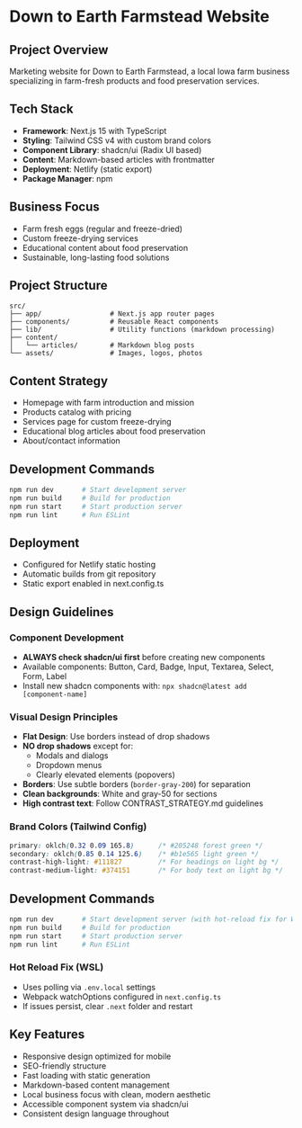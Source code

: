 # Down to Earth Farmstead Website

## Project Overview
Marketing website for Down to Earth Farmstead, a local Iowa farm business specializing in farm-fresh products and food preservation services.

## Tech Stack
- **Framework**: Next.js 15 with TypeScript
- **Styling**: Tailwind CSS v4 with custom brand colors
- **Component Library**: shadcn/ui (Radix UI based)
- **Content**: Markdown-based articles with frontmatter
- **Deployment**: Netlify (static export)
- **Package Manager**: npm

## Business Focus
- Farm fresh eggs (regular and freeze-dried)
- Custom freeze-drying services
- Educational content about food preservation
- Sustainable, long-lasting food solutions

## Project Structure
```
src/
├── app/                 # Next.js app router pages
├── components/          # Reusable React components
├── lib/                 # Utility functions (markdown processing)
├── content/
│   └── articles/        # Markdown blog posts
└── assets/              # Images, logos, photos
```

## Content Strategy
- Homepage with farm introduction and mission
- Products catalog with pricing
- Services page for custom freeze-drying
- Educational blog articles about food preservation
- About/contact information

## Development Commands
```bash
npm run dev       # Start development server
npm run build     # Build for production
npm run start     # Start production server
npm run lint      # Run ESLint
```

## Deployment
- Configured for Netlify static hosting
- Automatic builds from git repository
- Static export enabled in next.config.ts

## Design Guidelines

### Component Development
- **ALWAYS check shadcn/ui first** before creating new components
- Available components: Button, Card, Badge, Input, Textarea, Select, Form, Label
- Install new shadcn components with: `npx shadcn@latest add [component-name]`

### Visual Design Principles
- **Flat Design**: Use borders instead of drop shadows
- **NO drop shadows** except for:
  - Modals and dialogs
  - Dropdown menus
  - Clearly elevated elements (popovers)
- **Borders**: Use subtle borders (`border-gray-200`) for separation
- **Clean backgrounds**: White and gray-50 for sections
- **High contrast text**: Follow CONTRAST_STRATEGY.md guidelines

### Brand Colors (Tailwind Config)
```css
primary: oklch(0.32 0.09 165.8)      /* #205248 forest green */
secondary: oklch(0.85 0.14 125.6)    /* #b1e565 light green */
contrast-high-light: #111827         /* For headings on light bg */
contrast-medium-light: #374151       /* For body text on light bg */
```

## Development Commands
```bash
npm run dev       # Start development server (with hot-reload fix for WSL)
npm run build     # Build for production
npm run start     # Start production server
npm run lint      # Run ESLint
```

### Hot Reload Fix (WSL)
- Uses polling via `.env.local` settings
- Webpack watchOptions configured in `next.config.ts`
- If issues persist, clear `.next` folder and restart

## Key Features
- Responsive design optimized for mobile
- SEO-friendly structure
- Fast loading with static generation
- Markdown-based content management
- Local business focus with clean, modern aesthetic
- Accessible component system via shadcn/ui
- Consistent design language throughout